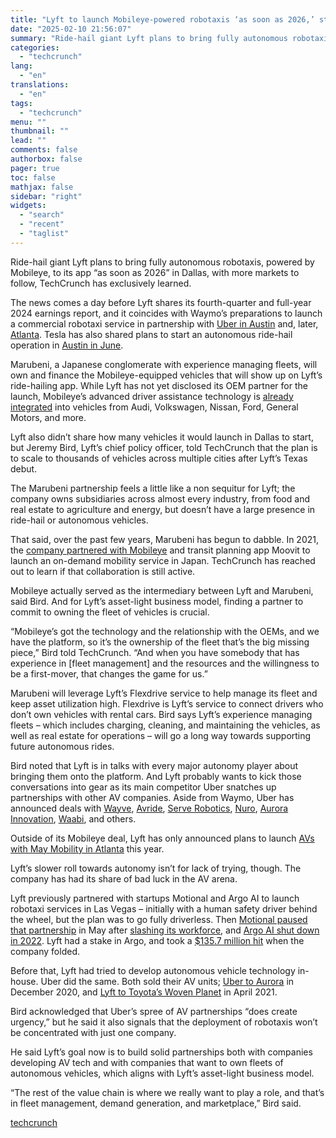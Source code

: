 ```yaml
---
title: "Lyft to launch Mobileye-powered robotaxis ‘as soon as 2026,’ starting with Dallas"
date: "2025-02-10 21:56:07"
summary: "Ride-hail giant Lyft plans to bring fully autonomous robotaxis, powered by Mobileye, to its app “as soon as 2026” in Dallas, with more markets to follow, TechCrunch has exclusively learned. The news comes a day before Lyft shares its fourth-quarter and full-year 2024 earnings report, and it coincides with Waymo’s..."
categories:
  - "techcrunch"
lang:
  - "en"
translations:
  - "en"
tags:
  - "techcrunch"
menu: ""
thumbnail: ""
lead: ""
comments: false
authorbox: false
pager: true
toc: false
mathjax: false
sidebar: "right"
widgets:
  - "search"
  - "recent"
  - "taglist"
---
```


Ride-hail giant Lyft plans to bring fully autonomous robotaxis, powered by Mobileye, to its app “as soon as 2026” in Dallas, with more markets to follow, TechCrunch has exclusively learned.

The news comes a day before Lyft shares its fourth-quarter and full-year 2024 earnings report, and it coincides with Waymo’s preparations to launch a commercial robotaxi service in partnership with [Uber in Austin](https://techcrunch.com/2025/02/05/waymo-just-popped-up-on-the-uber-app-in-austin-ahead-of-robotaxi-launch/) and, later, [Atlanta](https://techcrunch.com/2024/09/13/waymo-robotaxis-will-be-on-the-uber-app-in-austin-atlanta-in-early-2025/). Tesla has also shared plans to start an autonomous ride-hail operation in [Austin in June](https://techcrunch.com/2025/01/29/elon-musk-claims-tesla-will-launch-a-self-driving-service-in-austin-in-june/).

Marubeni, a Japanese conglomerate with experience managing fleets, will own and finance the Mobileye-equipped vehicles that will show up on Lyft’s ride-hailing app. While Lyft has not yet disclosed its OEM partner for the launch, Mobileye’s advanced driver assistance technology is [already integrated](https://ims.mobileye.com/fleets/au/about/) into vehicles from Audi, Volkswagen, Nissan, Ford, General Motors, and more.

Lyft also didn’t share how many vehicles it would launch in Dallas to start, but Jeremy Bird, Lyft’s chief policy officer, told TechCrunch that the plan is to scale to thousands of vehicles across multiple cities after Lyft’s Texas debut.

The Marubeni partnership feels a little like a non sequitur for Lyft; the company owns subsidiaries across almost every industry, from food and real estate to agriculture and energy, but doesn’t have a large presence in ride-hail or autonomous vehicles.

That said, over the past few years, Marubeni has begun to dabble. In 2021, the [company partnered with Mobileye](https://www.marubeni.com/en/news/2021/release/00105.html?utm_source=chatgpt.com) and transit planning app Moovit to launch an on-demand mobility service in Japan. TechCrunch has reached out to learn if that collaboration is still active.

Mobileye actually served as the intermediary between Lyft and Marubeni, said Bird. And for Lyft’s asset-light business model, finding a partner to commit to owning the fleet of vehicles is crucial.

“Mobileye’s got the technology and the relationship with the OEMs, and we have the platform, so it’s the ownership of the fleet that’s the big missing piece,” Bird told TechCrunch. “And when you have somebody that has experience in [fleet management] and the resources and the willingness to be a first-mover, that changes the game for us.”

Marubeni will leverage Lyft’s Flexdrive service to help manage its fleet and keep asset utilization high. Flexdrive is Lyft’s service to connect drivers who don’t own vehicles with rental cars. Bird says Lyft’s experience managing fleets – which includes charging, cleaning, and maintaining the vehicles, as well as real estate for operations – will go a long way towards supporting future autonomous rides.

Bird noted that Lyft is in talks with every major autonomy player about bringing them onto the platform. And Lyft probably wants to kick those conversations into gear as its main competitor Uber snatches up partnerships with other AV companies. Aside from Waymo, Uber has announced deals with [Wayve](https://techcrunch.com/2024/08/29/uks-wayve-secures-strategic-investment-from-uber-to-further-develop-self-driving-tech/), [Avride](https://techcrunch.com/2024/10/03/uber-taps-yandex-spinout-avride-for-autonomous-delivery-and-ride-hail-partnership/), [Serve Robotics](https://techcrunch.com/2023/05/30/serve-robotics-to-deploy-up-to-2000-sidewalk-delivery-bots-on-uber-eats/), [Nuro](https://techcrunch.com/2022/09/08/uber-turns-to-autonomous-vehicle-startup-nuro-for-eats-deliveries/), [Aurora Innovation](https://techcrunch.com/2024/06/25/uber-freight-and-self-driving-trucks-startup-aurora-partner-for-the-long-haul/), [Waabi](https://techcrunch.com/2023/09/21/waabi-and-uber-freight-partner-to-accelerate-autonomous-trucking/), and others.

Outside of its Mobileye deal, Lyft has only announced plans to launch [AVs with May Mobility in Atlanta](https://techcrunch.com/2024/11/06/lyft-partners-with-may-mobility-mobileye-to-bring-autonomous-vehicles-to-the-app/) this year.

Lyft’s slower roll towards autonomy isn’t for lack of trying, though. The company has had its share of bad luck in the AV arena.

Lyft previously partnered with startups Motional and Argo AI to launch robotaxi services in Las Vegas – initially with a human safety driver behind the wheel, but the plan was to go fully driverless. Then [Motional paused that partnership](https://techcrunch.com/2024/05/07/motional-delays-commercial-robotaxi-plans-amid-restructuring/) in May after [slashing its workforce](https://techcrunch.com/2024/05/14/motional-cut-about-550-employees-around-40-in-recent-restructuring-sources-say/), and [Argo AI shut down in 2022](https://techcrunch.com/2022/10/26/ford-vw-backed-argo-ai-is-shutting-down/). Lyft had a stake in Argo, and took a [$135.7 million hit](https://techcrunch.com/2022/11/07/lyft-takes-135-7-million-hit-on-argo-ai-shutdown/) when the company folded.

Before that, Lyft had tried to develop autonomous vehicle technology in-house. Uber did the same. Both sold their AV units; [Uber to Aurora](https://techcrunch.com/2020/12/07/uber-sells-self-driving-unit-uber-atg-in-deal-that-will-push-auroras-valuation-to-10b/) in December 2020, and [Lyft to Toyota’s Woven Planet](https://techcrunch.com/2021/04/26/lyft-sells-self-driving-unit-to-toyotas-woven-planet-for-550m/) in April 2021.

Bird acknowledged that Uber’s spree of AV partnerships “does create urgency,” but he said it also signals that the deployment of robotaxis won’t be concentrated with just one company.

He said Lyft’s goal now is to build solid partnerships both with companies developing AV tech and with companies that want to own fleets of autonomous vehicles, which aligns with Lyft’s asset-light business model.

“The rest of the value chain is where we really want to play a role, and that’s in fleet management, demand generation, and marketplace,” Bird said.

[techcrunch](https://techcrunch.com/2025/02/10/lyft-to-launch-mobileye-powered-robotaxis-as-soon-as-2026-starting-with-dallas/)
